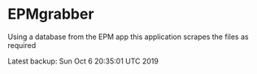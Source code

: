 # EPMgrabber
Using a database from the EPM app this application scrapes the files as required


Latest backup: Sun Oct 6 20:35:01 UTC 2019
